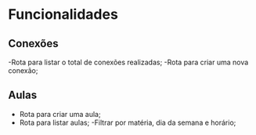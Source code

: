 # Funcionalidades

## Conexões

-Rota para listar o total de conexões realizadas;
-Rota para criar uma nova conexão;

## Aulas

- Rota para criar uma aula;
- Rota para listar aulas;
    -Filtrar por matéria, dia da semana e horário;